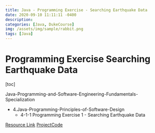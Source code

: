 ```yaml
---
title: Java - Programming Exercise - Searching Earthquake Data
date: 2020-09-10 11:11:11 -0400
description:
categories: [Java, DukeCourse]
img: /assets/img/sample/rabbit.png
tags: [Java]
---
```


# Programming Exercise Searching Earthquake Data

[toc]

Java-Programming-and-Software-Engineering-Fundamentals-Specialization
- 4.Java-Programming-Principles-of-Software-Design
  - 4-1-1 Programming Exercise 1 - Searching Earthquake Data

[Resource Link](http://www.dukelearntoprogram.com/course4/index.php)
[ProjectCode](https://github.com/ocholuo/language/tree/master/0.project/javademo)